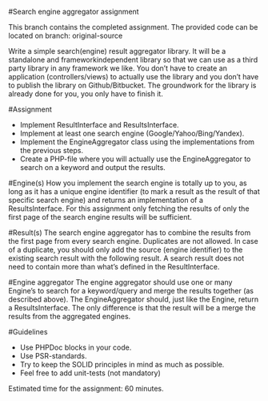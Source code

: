 #Search engine aggregator assignment

This branch contains the completed assignment. The provided code can be located on branch: original-source

Write a simple search(engine) result aggregator library. It will be a standalone and frameworkindependent
library so that we can use as a third party library in any framework we like. You don’t
have to create an application (controllers/views) to actually use the library and you don’t have to
publish the library on Github/Bitbucket. The groundwork for the library is already done for you,
you only have to finish it.

#Assignment
- Implement ResultInterface and ResultsInterface.
- Implement at least one search engine (Google/Yahoo/Bing/Yandex).
- Implement the EngineAggregator class using the implementations from the previous steps.
- Create a PHP-file where you will actually use the EngineAggregator to search on a keyword
and output the results.

#Engine(s)
How you implement the search engine is totally up to you, as long as it has a unique engine
identifier (to mark a result as the result of that specific search engine) and returns an implementation
of a ResultsInterface. For this assignment only fetching the results of only the first page of the search
engine results will be sufficient.

#Result(s)
The search engine aggregator has to combine the results from the first page from every search engine.
Duplicates are not allowed. In case of a duplicate, you should only add the source (engine identifier)
to the existing search result with the following result. A search result does not need to contain more
than what’s defined in the ResultInterface.

#Engine aggregator
The engine aggregator should use one or many Engine’s to search for a keyword/query and merge
the results together (as described above). The EngineAggregator should, just like the Engine, return a
ResultsInterface. The only difference is that the result will be a merge the results from the aggregated
engines.

#Guidelines
- Use PHPDoc blocks in your code.
- Use PSR-standards.
- Try to keep the SOLID principles in mind as much as possible.
- Feel free to add unit-tests (not mandatory)

Estimated time for the assignment: 60 minutes.
